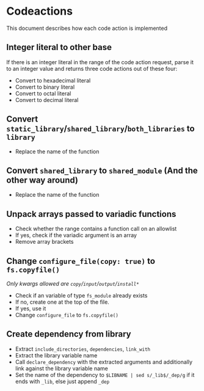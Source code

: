 # Codeactions
This document describes how each code action is implemented

## Integer literal to other base
If there is an integer literal in the range of the code action request, parse it to an integer value and returns three code actions out of these four:
- Convert to hexadecimal literal
- Convert to binary literal
- Convert to octal literal
- Convert to decimal literal
## Convert `static_library`/`shared_library`/`both_libraries` to `library`
- Replace the name of the function
## Convert `shared_library` to `shared_module` (And the other way around)
- Replace the name of the function
## Unpack arrays passed to variadic functions
- Check whether the range contains a function call on an allowlist
- If yes, check if the variadic argument is an array
- Remove array brackets
## Change `configure_file(copy: true)` to `fs.copyfile()`
*Only kwargs allowed are `copy`/`input`/`output`/`install*`*

- Check if an variable of type `fs_module` already exists
- If no, create one at the top of the file.
- If yes, use it
- Change `configure_file` to `fs.copyfile()`
## Create dependency from library
- Extract `include_directories`, `dependencies`, `link_with`
- Extract the library variable name
- Call `declare_dependency` with the extracted arguments and additionally link against the library variable name
- Set the name of the dependency to `$LIBNAME | sed s/_lib$/_dep/g` if it ends with `_lib`, else just append `_dep`


